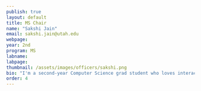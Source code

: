 ```yaml
---
publish: true
layout: default
title: MS Chair
name: "Sakshi Jain"
email: sakshi.jain@utah.edu
webpage: 
year: 2nd
program: MS
labname: 
labpage: 
thumbnail: /assets/images/officers/sakshi.png
bio: "I'm a second-year Computer Science grad student who loves interacting with people and exploring the latest tech trends. As the MS Chair, I'm eager to bring innovative ideas to our club and create a vibrant, supportive community."
order: 4
---
```

